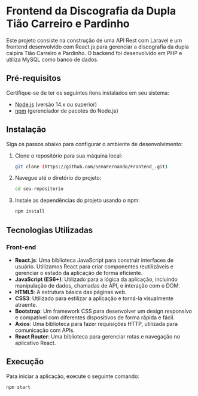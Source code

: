 # Frontend da Discografia da Dupla Tião Carreiro e Pardinho

Este projeto consiste na construção de uma API Rest com Laravel e um frontend desenvolvido com React.js para gerenciar a discografia da dupla caipira Tião Carreiro e Pardinho. O backend foi desenvolvido em PHP e utiliza MySQL como banco de dados.

## Pré-requisitos

Certifique-se de ter os seguintes itens instalados em seu sistema:

- [Node.js](https://nodejs.org/) (versão 14.x ou superior)
- [npm](https://www.npmjs.com/) (gerenciador de pacotes do Node.js)

## Instalação

Siga os passos abaixo para configurar o ambiente de desenvolvimento:

1. Clone o repositório para sua máquina local:

    ```bash
    git clone (https://github.com/SenaFernando/Frontend_.git)
    ```

2. Navegue até o diretório do projeto:

    ```bash
    cd seu-repositorio
    ```

3. Instale as dependências do projeto usando o npm:

    ```bash
    npm install
    ```

## Tecnologias Utilizadas

### Front-end

- **React.js**: Uma biblioteca JavaScript para construir interfaces de usuário. Utilizamos React para criar componentes reutilizáveis e gerenciar o estado da aplicação de forma eficiente.
- **JavaScript (ES6+)**: Utilizado para a lógica da aplicação, incluindo manipulação de dados, chamadas de API, e interação com o DOM.
- **HTML5**: A estrutura básica das páginas web.
- **CSS3**: Utilizado para estilizar a aplicação e torná-la visualmente atraente.
- **Bootstrap**: Um framework CSS para desenvolver um design responsivo e compatível com diferentes dispositivos de forma rápida e fácil.
- **Axios**: Uma biblioteca para fazer requisições HTTP, utilizada para comunicação com APIs.
- **React Router**: Uma biblioteca para gerenciar rotas e navegação no aplicativo React.

## Execução

Para iniciar a aplicação, execute o seguinte comando:

```bash
npm start
